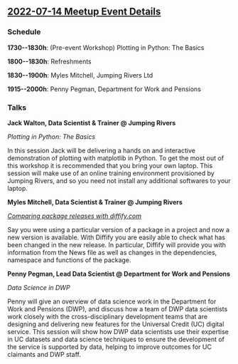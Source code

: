 ## [2022-07-14 Meetup Event Details](https://www.meetup.com/newcastle-upon-tyne-data-science-meetup/events/286235478/)

### Schedule

**1730--1830h**: (Pre-event Workshop) Plotting in Python: The Basics

**1800--1830h**: Refreshments

**1830--1900h**: Myles Mitchell, Jumping Rivers Ltd

**1915--2000h**: Penny Pegman, Department for Work and Pensions

### Talks

**Jack Walton, Data Scientist & Trainer @ Jumping Rivers**

_Plotting in Python: The Basics_

In this session Jack will be delivering a hands on and interactive
demonstration of plotting with matplotlib in Python. To get the most out of
this workshop it is recommended that you bring your own laptop. This session
will make use of an online training environment provisioned by Jumping Rivers,
and so you need not install any additional softwares to your laptop.

**Myles Mitchell, Data Scientist & Trainer @ Jumping Rivers**

[_Comparing package releases with diffify.com_](./2022-07-14-comparing-package-releases-with-diffify.pdf)

Say you were using a particular version of a package in a project and now a new
version is available. With Diffify you are easily able to check what has been
changed in the new release. In particular, Diffify will provide you with
information from the News file as well as changes in the dependencies,
namespace and functions of the package.

**Penny Pegman, Lead Data Scientist @ Department for Work and Pensions**

_Data Science in DWP_

Penny will give an overview of data science work in the Department for Work and
Pensions (DWP), and discuss how a team of DWP data scientists work closely with
the cross-disciplinary development teams that are designing and delivering new
features for the Universal Credit (UC) digital service. This session will show
how DWP data scientists use their expertise in UC datasets and data science
techniques to ensure the development of the service is supported by data,
helping to improve outcomes for UC claimants and DWP staff.
